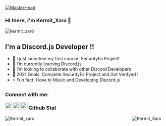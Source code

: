 [![MasterHead](https://media.discordapp.net/attachments/832678285808500738/832687690440769586/e8bb79f59a5452b181a7b22e291568c8.jpg?width=765&height=273)](https://achar.ml)
### Hi there, I'm Kermit_Xaro 👋
<p align="left"> <img src="https://komarev.com/ghpvc/?username=Kermit-xaro&label=Profile%20views&color=129e00&style=plastic" alt="kermit_xaro" /> </p>

## I'm a Discord.js Developer !!

- 🔭 I just launched my first course: SecurityFa Project!
- 🌱 I’m currently learning Discord.js
- 👯 I’m looking to collaborate with other Discord Developers
- 🥅 2021 Goals: Complete SecurityFa Project and Got Verifyed !
- ⚡ Fun fact: I love to Music and Developing Discord.js



### Connect with me:
[<img align="left" alt="Kermit_xaro | DiscordServer" width="22px" src="https://media.discordapp.net/attachments/832678285808500738/832678621143367761/91_Discord_logo_logos-512.webp?width=461&height=461" />][Discordserver]
[<img align="left" alt="kermit_xaro | Instagram" width="22px" src="https://media.discordapp.net/attachments/832678285808500738/832679043240951849/4202090instagramlogosocialsocialmedia-115598_115703.png?width=461&height=461" />][instagram]
[<img align="left" alt="kermit_xaro | soundcloud" width="22px" src="https://media.discordapp.net/attachments/832678285808500738/832679745237286963/soundcloud.webp?width=461&height=461" />][soundcloud]

### Github Stat
<p><img align="left" src="https://github-readme-stats.vercel.app/api/top-langs?username=kermit-xaro&show_icons=true&locale=en&layout=compact" alt="Kermit_xaro" /></p>
<p>&nbsp;<img align="right" src="https://github-readme-stats.vercel.app/api?username=kermit-xaro&show_icons=true&locale=en" alt="Kermit_Xaro" /></p>












[Discordserver]: https://discord.gg/A2dbATeJve
[instagram]: https://instagram.com/kermit_xaro
[soundcloud]: https://soundcloud.com/user-618298858

